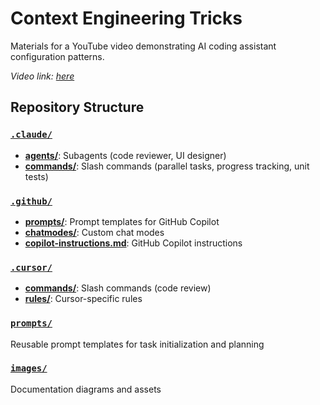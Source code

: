 # Context Engineering Tricks

Materials for a YouTube video demonstrating AI coding assistant configuration patterns.

_Video link: [here](https://www.youtube.com/watch?v=iI2Kqw1WQ3E&t=86s)_

## Repository Structure

### [`.claude/`](.claude/)
- **[agents/](.claude/agents/)**: Subagents (code reviewer, UI designer)
- **[commands/](.claude/commands/)**: Slash commands (parallel tasks, progress tracking, unit tests)

### [`.github/`](.github/)
- **[prompts/](.github/prompts/)**: Prompt templates for GitHub Copilot
- **[chatmodes/](.github/chatmodes/)**: Custom chat modes
- **[copilot-instructions.md](.github/copilot-instructions.md)**: GitHub Copilot instructions

### [`.cursor/`](.cursor/)
- **[commands/](.cursor/commands/)**: Slash commands (code review)
- **[rules/](.cursor/rules/)**: Cursor-specific rules

### [`prompts/`](prompts/)
Reusable prompt templates for task initialization and planning

### [`images/`](images/)
Documentation diagrams and assets

